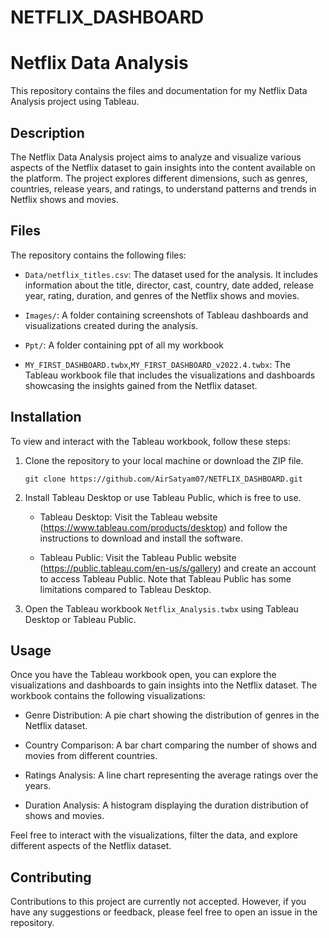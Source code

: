 # NETFLIX_DASHBOARD
# Netflix Data Analysis

This repository contains the files and documentation for my Netflix Data Analysis project using Tableau.

## Description

The Netflix Data Analysis project aims to analyze and visualize various aspects of the Netflix dataset to gain insights into the content available on the platform. The project explores different dimensions, such as genres, countries, release years, and ratings, to understand patterns and trends in Netflix shows and movies.

## Files

The repository contains the following files:

- `Data/netflix_titles.csv`: The dataset used for the analysis. It includes information about the title, director, cast, country, date added, release year, rating, duration, and genres of the Netflix shows and movies.

- `Images/`: A folder containing screenshots of Tableau dashboards and visualizations created during the analysis.

- `Ppt/`: A folder containing ppt of all my workbook

- `MY_FIRST_DASHBOARD.twbx`,`MY_FIRST_DASHBOARD_v2022.4.twbx`: The Tableau workbook file that includes the visualizations and dashboards showcasing the insights gained from the Netflix dataset.

## Installation

To view and interact with the Tableau workbook, follow these steps:

1. Clone the repository to your local machine or download the ZIP file.

   ```
   git clone https://github.com/AirSatyam07/NETFLIX_DASHBOARD.git
   ```

2. Install Tableau Desktop or use Tableau Public, which is free to use.

   - Tableau Desktop: Visit the Tableau website (https://www.tableau.com/products/desktop) and follow the instructions to download and install the software.

   - Tableau Public: Visit the Tableau Public website (https://public.tableau.com/en-us/s/gallery) and create an account to access Tableau Public. Note that Tableau Public has some limitations compared to Tableau Desktop.

3. Open the Tableau workbook `Netflix_Analysis.twbx` using Tableau Desktop or Tableau Public.

## Usage

Once you have the Tableau workbook open, you can explore the visualizations and dashboards to gain insights into the Netflix dataset. The workbook contains the following visualizations:

- Genre Distribution: A pie chart showing the distribution of genres in the Netflix dataset.

- Country Comparison: A bar chart comparing the number of shows and movies from different countries.

- Ratings Analysis: A line chart representing the average ratings over the years.

- Duration Analysis: A histogram displaying the duration distribution of shows and movies.

Feel free to interact with the visualizations, filter the data, and explore different aspects of the Netflix dataset.

## Contributing

Contributions to this project are currently not accepted. However, if you have any suggestions or feedback, please feel free to open an issue in the repository.


